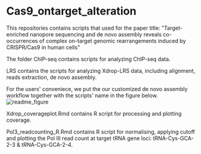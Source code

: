 # Cas9_ontarget_alteration
This repositories contains scripts that used for the paper title: "Target-enriched nanopore sequencing and de novo assembly reveals co-occurrences of complex on-target genomic rearrangements induced by CRISPR/Cas9 in human cells"

The folder ChIP-seq contains scripts for analyzing ChIP-seq data. 

LRS contains the scripts for analyzing Xdrop-LRS data, including alignment, reads extraction, de novo assembly.

For the users' conveniece, we put the our customized de novo assembly workflow together with the scripts' name in the figure below.
![readme_figure](https://user-images.githubusercontent.com/34516540/184148583-701a1bfa-0eaa-4a2c-ab2f-3b8c3f8386ef.png)


Xdrop_coverageplot.Rmd contains R script for processing and plotting coverage.

Pol3_readcounting_R.Rmd contains R script for normalising, applying cutoff and plotting the Pol III read count at target tRNA gene loci: tRNA-Cys-GCA-2-3 & tRNA-Cys-GCA-2-4.
